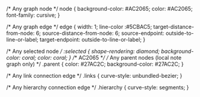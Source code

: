 

/* Any graph node */
node {
    background-color: #AC2065;
    color: #AC2065;
    font-family: cursive;
 }

/* Any graph edge */
edge {
   width: 1;
   line-color :#5CBAC5;
   target-distance-from-node: 6;
   source-distance-from-node: 6;
   source-endpoint: outside-to-line-or-label;
   target-endpoint: outside-to-line-or-label;
}

/* Any selected node */
:selected {
   shape-rendering: diamond;
   background-color: coral;
   color: coral;
}
/** AC2065 **/
/* Any parent nodes (local note graph only) */
.parent {
   color: #27AC2C;
   background-color: #27AC2C;
}

/* Any link connection edge */
.links {
   curve-style: unbundled-bezier;
}

/* Any hierarchy connection edge */
.hierarchy {
   curve-style: segments;
}